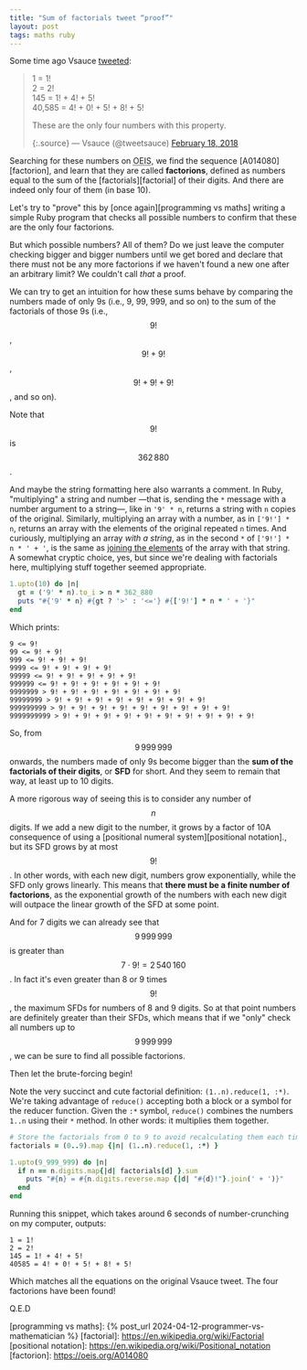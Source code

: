 ```yaml
---
title: "Sum of factorials tweet “proof”"
layout: post
tags: maths ruby
---
```


<!-- TODO: Extract this into a reusable math.html snippet, or better yet: pre-render LaTeX. -->
<script src="https://cdn.mathjax.org/mathjax/latest/MathJax.js?config=TeX-AMS-MML_HTMLorMML" type="text/javascript"></script>

Some time ago Vsauce [tweeted][vsauce tweet]:
<!-- <span class="sidenote">It's been 6 years already!? Time got seriously messed up with the pandemic…</span> -->

> 1 = 1!\
> 2 = 2!\
> 145 = 1! + 4! + 5!\
> 40,585 = 4! + 0! + 5! + 8! + 5!
>
> These are the only four numbers with this property.
>
> {:.source}
> — Vsauce (@tweetsauce) [February 18, 2018][vsauce tweet]

Searching for these numbers on <abbr title="The On-Line Encyclopedia of Integer Sequences">OEIS</abbr>, we find the sequence [A014080][factorion], and learn that they are called **factorions**, defined as numbers equal to the sum of the [factorials][factorial] of their digits. And there are indeed only four of them (in base 10).

Let's try to "prove" this by [once again][programming vs maths] writing a simple Ruby program that checks all possible numbers to confirm that these are the only four factorions.

But which possible numbers? All of them? Do we just leave the computer checking bigger and bigger numbers until we get bored and declare that there must not be any more factorions if we haven't found a new one after an arbitrary limit? We couldn't call *that* a proof.

We can try to get an intuition for how these sums behave by comparing the numbers made of only 9s (i.e., 9, 99, 999, and so on) to the sum of the factorials of those 9s (i.e., $$9!$$, $$9!+9!$$, $$9!+9!+9!$$, and so on).

<span class="sidenote">Note that $$9!$$ is $$362\,880$$.</span>

<span class="sidenote">And maybe the string formatting here also warrants a comment. In Ruby, "multiplying" a string and number —that is, sending the `*` message with a number argument to a string—, like in `'9' * n`, returns a string with `n` copies of the original. Similarly, multiplying an array with a number, as in `['9!'] * n`, returns an array with the elements of the original repeated `n` times. And curiously, multiplying an array *with a string*, as in the second `*` of `['9!'] * n * ' + '`, is the same as [joining the elements](https://ruby-doc.org/3.3.0/Array.html#method-i-2A) of the array with that string. A somewhat cryptic choice, yes, but since we're dealing with factorials here, multiplying stuff together seemed appropriate.</span>

```ruby
1.upto(10) do |n|
  gt = ('9' * n).to_i > n * 362_880
  puts "#{'9' * n} #{gt ? '>' : '<='} #{['9!'] * n * ' + '}"
end
```

Which prints:

```
9 <= 9!
99 <= 9! + 9!
999 <= 9! + 9! + 9!
9999 <= 9! + 9! + 9! + 9!
99999 <= 9! + 9! + 9! + 9! + 9!
999999 <= 9! + 9! + 9! + 9! + 9! + 9!
9999999 > 9! + 9! + 9! + 9! + 9! + 9! + 9!
99999999 > 9! + 9! + 9! + 9! + 9! + 9! + 9! + 9!
999999999 > 9! + 9! + 9! + 9! + 9! + 9! + 9! + 9! + 9!
9999999999 > 9! + 9! + 9! + 9! + 9! + 9! + 9! + 9! + 9! + 9!
```

So, from $$9\,999\,999$$ onwards, the numbers made of only 9s become bigger than the **sum of the factorials of their digits**, or **SFD** for short. And they seem to remain that way, at least up to 10 digits.

A more rigorous way of seeing this is to consider any number of $$n$$ digits. If we add a new digit to the number, it grows by a factor of 10<span class="sidenote-number" /><span class="sidenote">A consequence of using a [positional numeral system][positional notation].</span>, but its SFD grows by at most $$9!$$. In other words, with each new digit, numbers grow exponentially, while the SFD only grows linearly. This means that **there must be a finite number of factorions**, as the exponential growth of the numbers with each new digit will outpace the linear growth of the SFD at some point.

And for 7 digits we can already see that $$9\,999\,999$$ is greater than $$7 \cdot 9! = 2\,540\,160$$. In fact it's even greater than 8 or 9 times $$9!$$, the maximum SFDs for numbers of 8 and 9 digits. So at that point numbers are definitely greater than their SFDs, which means that if we "only" check all numbers up to $$9\,999\,999$$, we can be sure to find all possible factorions.

Then let the brute-forcing begin!

<span class="sidenote">Note the very succinct and cute factorial definition: `(1..n).reduce(1, :*)`. We're taking advantage of `reduce()` accepting both a block or a symbol for the reducer function. Given the `:*` symbol, `reduce()` combines the numbers `1..n` using their `*` method. In other words: it multiplies them together.</span>

```ruby
# Store the factorials from 0 to 9 to avoid recalculating them each time.
factorials = (0..9).map {|n| (1..n).reduce(1, :*) }

1.upto(9_999_999) do |n|
  if n == n.digits.map{|d| factorials[d] }.sum
    puts "#{n} = #{n.digits.reverse.map {|d| "#{d}!"}.join(' + ')}"
  end
end
```

Running this snippet, which takes around 6 seconds of number-crunching on my computer, outputs:

```
1 = 1!
2 = 2!
145 = 1! + 4! + 5!
40585 = 4! + 0! + 5! + 8! + 5!
```

Which matches all the equations on the original Vsauce tweet. The four factorions have been found!

Q.E.D


[vsauce tweet]: https://twitter.com/tweetsauce/status/965259567322943490
[programming vs maths]: {% post_url 2024-04-12-programmer-vs-mathematician %}
[factorial]: https://en.wikipedia.org/wiki/Factorial
[positional notation]: https://en.wikipedia.org/wiki/Positional_notation
[factorion]: https://oeis.org/A014080
